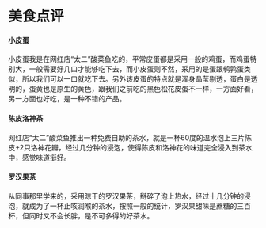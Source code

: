 # 美食点评
#### 小皮蛋
小皮蛋我是在网红店“太二”酸菜鱼吃的，平常皮蛋都是采用一般的鸡蛋，而鸡蛋特别大，一般需要好几口才能够吃下去，而小皮蛋则不然，采用的是蛋跟鹌鹑蛋类似，所以我们可以一口就吃下去。另外该皮蛋的特点就是浑身晶莹剔透，蛋白是透明的，蛋黄也是原生的黄色，跟我们之前吃的黑色松花皮蛋不一样，一方面好看，另一方面也好吃，是一种不错的产品。

#### 陈皮洛神茶
网红店“太二”酸菜鱼推出一种免费自助的茶水，就是一杯60度的温水泡上三片陈皮+2只洛神花瓣，经过几分钟的浸泡，使得陈皮和洛神花的味道完全浸入到茶水中，感觉味道挺好。

#### 罗汉果茶
从同事那里学来的，采用晾干的罗汉果茶，掰碎了泡上热水，经过十几分钟的浸泡，就成为了一杯止咳润喉的茶水，按照一般的统计，罗汉果甜味是蔗糖的三百杯，但同时又不会长胖，是不可多得的好茶水。


